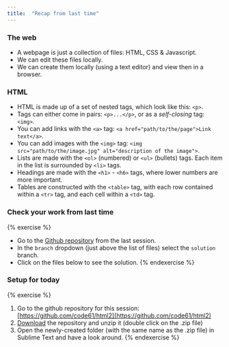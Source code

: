 ```yaml
---
title:  "Recap from last time"
---
```


### The web

* A webpage is just a collection of files: HTML, CSS & Javascript.
* We can edit these files locally.
* We can create them locally (using a text editor) and view then in a browser.

### HTML

* HTML is made up of a set of nested tags, which look like this: `<p>`.
* Tags can either come in pairs: `<p>...</p>`, or as a *self-closing* tag: `<img>`.
* You can add links with the `<a>` tag: `<a href="path/to/the/page">Link text</a>`.
* You can add images with the `<img>` tag: `<img src="path/to/the/image.jpg" alt="description of the image">`.
* Lists are made with the `<ol>` (numbered) or `<ul>` (bullets) tags. Each item in the list is surrounded by `<li>` tags.
* Headings are made with the `<h1>` - `<h6>` tags, where lower numbers are more important.
* Tables are constructed with the `<table>` tag, with each row contained within a `<tr>` tag, and each cell within a `<td>` tag.

### Check your work from last time

{% exercise %}
* Go to the [Github repository](https://github.com/code61/learning_html) from the last session.
* In the `branch` dropdown (just above the list of files) select the `solution` branch.
* Click on the files below to see the solution.
{% endexercise %}

### Setup for today

{% exercise %}
1. Go to the github repository for this session: [https://github.com/code61/html2](https://github.com/code61/html2)
2. [Download](https://github.com/code61/html2/archive/master.zip) the repository and unzip it (double click on the .zip file)
3. Open the newly-created folder (with the same name as the .zip file) in Sublime Text and have a look around.
{% endexercise %}
